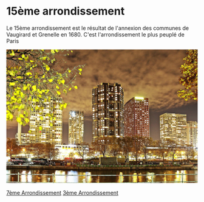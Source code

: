 # 15ème arrondissement

Le 15ème arrondissement est le résultat de l'annexion des communes de Vaugirard et Grenelle en 1680. C'est l'arrondissement le plus peuplé de Paris

![Image 15ème](/jeu-heros-paris/15.jpg "Photo du 15ème")

[7ème Arrondissement](/7.md) 
[3ème Arrondissement](/3.md) 
